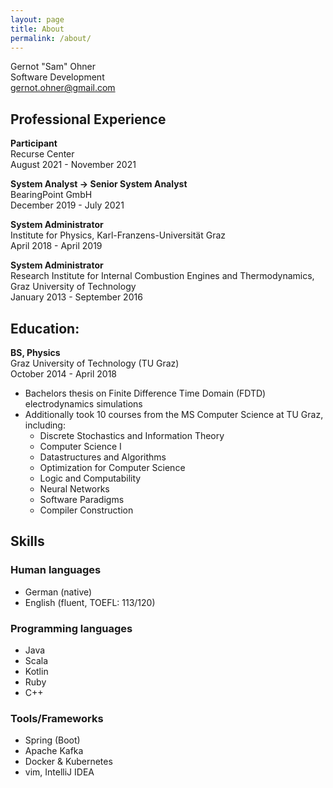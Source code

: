 ```yaml
---
layout: page
title: About
permalink: /about/
---
```


Gernot "Sam" Ohner  
Software Development  
gernot.ohner@gmail.com  

## Professional Experience

**Participant**  
Recurse Center  
August 2021 - November 2021  

**System Analyst -> Senior System Analyst**  
BearingPoint GmbH  
December 2019 - July 2021  

**System Administrator**  
Institute for Physics, Karl-Franzens-Universität Graz  
April 2018 - April 2019  

**System Administrator**  
Research Institute for Internal Combustion Engines and Thermodynamics, Graz University of Technology  
January 2013 - September 2016  

## Education:

**BS, Physics**  
Graz University of Technology (TU Graz)  
October 2014 - April 2018
- Bachelors thesis on Finite Difference Time Domain (FDTD) electrodynamics simulations
- Additionally took 10 courses from the MS Computer Science at TU Graz, including:
  - Discrete Stochastics and Information Theory
  - Computer Science I
  - Datastructures and Algorithms
  - Optimization for Computer Science
  - Logic and Computability
  - Neural Networks
  - Software Paradigms
  - Compiler Construction

## Skills

### Human languages
- German (native)
- English (fluent, TOEFL: 113/120)

### Programming languages
- Java
- Scala
- Kotlin
- Ruby
- C++

### Tools/Frameworks
- Spring (Boot)
- Apache Kafka
- Docker & Kubernetes
- vim, IntelliJ IDEA

